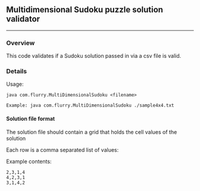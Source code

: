 ## Multidimensional Sudoku puzzle solution validator
* * *
### Overview

This code validates if a Sudoku solution passed in via a csv file is valid.

### Details

Usage: 

    java com.flurry.MultiDimensionalSudoku <filename>
 
    Example: java com.flurry.MultiDimensionalSudoku ./sample4x4.txt

#### Solution file format

The solution file should contain a grid that holds the cell values of the solution

Each row is a comma separated list of values:

Example contents:

```1,4,2,3
2,3,1,4
4,2,3,1
3,1,4,2
```
	
